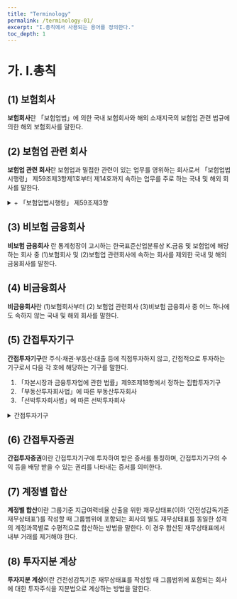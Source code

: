 ```yaml
---
title: "Terminology"
permalink: /terminology-01/
excerpt: "I.총칙에서 사용되는 용어를 정의한다."
toc_depth: 1
---
```


# 가. I.총칙
## (1) 보험회사
**보험회사**란 「보험업법」에 의한 국내 보험회사와 해외 소재지국의 보험업 관련 법규에 의한 해외 보험회사를 말한다.
## (2) 보험업 관련 회사  
**보험업 관련 회사**란 보험업과 밀접한 관련이 있는 업무를 영위하는 회사로서 「보험업법 시행령」 제59조제3항제1호부터 제14호까지 속하는 업무를 주로 하는 국내 및 해외 회사를 말한다.

<details>
  <summary>+ 「보험업법시행령」 제59조제3항</summary>
  <div markdown="1">

  {% capture notice-1 %}
  **「보험업법시행령」 제59조제3항**
  제59조(자회사의 소유) 3 법 제115조제2항에서 “대통령령으로 정하는 업무”란 다음 각 호의 업무를 말한다.
  1. 보험회사의 사옥관리업무
  2. 보험수리업무
  3. 손해사정업무
  4. 보험대리업무
  5. 보험사고 및 보험계약 조사업무
  6. 보험에 관한 교육·연수·도서출판·금융리서치 및 경영컨설팅 업무
  7. 보험업과 관련된 전산시스템ᆞ소프트웨어 등의 대여ᆞ판매 및 컨설팅 업무
  8. 보험계약 및 대출 등과 관련된 상담업무
  9. 보험에 관한 인터넷 정보서비스의 제공업무
  10. 자동차와 관련된 긴급출동·차량관리 및 운행정보 등 부가서비스 업무
  11. 보험계약자 등에 대한 위험관리 업무
  12. 건강·장묘·장기간병·신체장애 등의 사회복지사업 및 이와 관련된 조사·분석·조언 업무
  13. 「노인복지법」 제31조에 따른 노인복지시설의 설치·운영에 관한 업무 및 이와 관련된 조사·분석·조언 업무
  14. 건강 유지·증진 또는 질병의 사전 예방 등을 위해 수행하는 업무
  {% endcapture %}

  <div class="notice">
    {{ notice-1 | markdownify }}
  </div>

  </div>
</details>

## (3) 비보험 금융회사
**비보험 금융회사** 란 통계청장이 고시하는 한국표준산업분류상 K.금융 및 보험업에 해당 하는 회사 중 (1)보험회사 및 (2)보험업 관련회사에 속하는 회사를 제외한 국내 및 해외 금융회사를 말한다.
## (4) 비금융회사
**비금융회사**란 (1)보험회사부터 (2) 보험업 관련회사 (3)비보험 금융회사 중 어느 하나에도 속하지 않는 국내 및 해외 회사를 말한다.
## (5) 간접투자기구
**간접투자기구**란 주식·채권·부동산·대출 등에 직접투자하지 않고, 간접적으로 투자하는 기구로서 다음 각 호에 해당하는 기구를 말한다.
  1. 「자본시장과 금융투자업에 관한 법률」제9조제18항에서 정하는 집합투자기구
  2. 「부동산투자회사법」에 따른 부동산투자회사
  3. 「선박투자회사법」에 따른 선박투자회사

<details>
  <summary> 간접투자기구</summary>
  <div markdown="1">

  {% capture notice-2 %}
**(개념)** 보험회사가 주식·채권·부동산·대출 등을 직접 투자하지 않고, “집합투자기구(펀드*)” 등을 통해 간접 투자하는 것을 의미
* “펀드(Fund)“는 집합투자를 위해 투자자로부터 모은 자금의 집합체인 집합투자상품이며 법률상 ”집합투자기구“를 지칭  

**(집합투자)** 2인 이상의 투자자로부터 자금을 모은 금전 등을 투자자로부터 일상적인 운용 지시를 받지 아니하면서 재산적 가치가 있는 투자대상자산을 취득·처분, 그 밖의 방법 으로 운용하고 그 결과를 투자자에게 배분하여 귀속시키는 것(자본시장법§65)  
**(집합투자기구)** 집합투자는 ‘투자신탁(Trust)’ 또는 ‘투자회사(Mutual fund)’ 등의 법적 기구(Vehicle)를 통해 이뤄지는데 이러한 기구를 ‘집합투자기구’로 지칭  

|구분|형태|집합투자규약|집합투자증권|집합투자업자|
|:--:|:--:|:--:|:--:|:--:|
|투자신탁|신탁계약|투자신탁계약|수익증권|위탁자|
|투자회사|주식회사|정관|지분증권(주식)|법인이사|
|투자유한회사|유한회사|정관|지분증권(출자지분)|법인이사|
|투자합자회사|합자회사|정관|지분증권(출자지분)|무한책임사원|
|투자유한책임회사|유한책임회사|정관|지분증권(출자지분)|업무집행자|
|투자합자조합|합자조합|조합계약|지분|업무집행조합원|
|투자익명조합|익명조합|익명조합계약|지분|영업자|

**(집합투자기구와 유사한 형태)** 「자본시장과 금융투자업에 관한 법률」에서 규율하는 집합 투자기구와 법률상으로는 다르나 자금의 모집 및 운용 등에 있어서 집합투자기구와 유사한 ‘부동산투자회사’와 ‘선박투자회사’도 간접투자기구에 포함
- **(부동산투자회사)** 다수의 투자자로부터 자금을 모집하여 회사형으로 펀드를 설립하고 부동산 또는 부동산 관련 유가증권이나 권리에 투자하여 발생한 수익을 투자자에게 배분 하는 금융상품
- **(선박투자회사)** 다수의 투자자로부터 자금을 모집하여 회사형으로 펀드를 설립하고 선박을 매입하거나 건조한 후 선박 임대수익과 선박 매각차익을 투자자에게 배분하는 금융상품
  {% endcapture %}

  <div class="notice">
    {{ notice-2 | markdownify }}
  </div>

  </div>
</details>


## (6) 간접투자증권
**간접투자증권**이란 간접투자기구에 투자하여 받은 증서를 통칭하며, 간접투자기구의 수익 등을 배당 받을 수 있는 권리를 나타내는 증서를 의미한다.
## (7) 계정별 합산
**계정별 합산**이란 그룹기준 지급여력비율 산출을 위한 재무상태표(이하 ‘건전성감독기준 재무상태표’)를 작성할 때 그룹범위에 포함되는 회사의 별도 재무상태표를 동일한 성격의 계정과목별로 수평적으로 합산하는 방법을 말한다. 이 경우 합산된 재무상태표에서 내부 거래를 제거해야 한다.
## (8) 투자지분 계상
**투자지분 계상**이란 건전성감독기준 재무상태표를 작성할 때 그룹범위에 포함되는 회사에 대한 투자주식을 지분법으로 계상하는 방법을 말한다.
